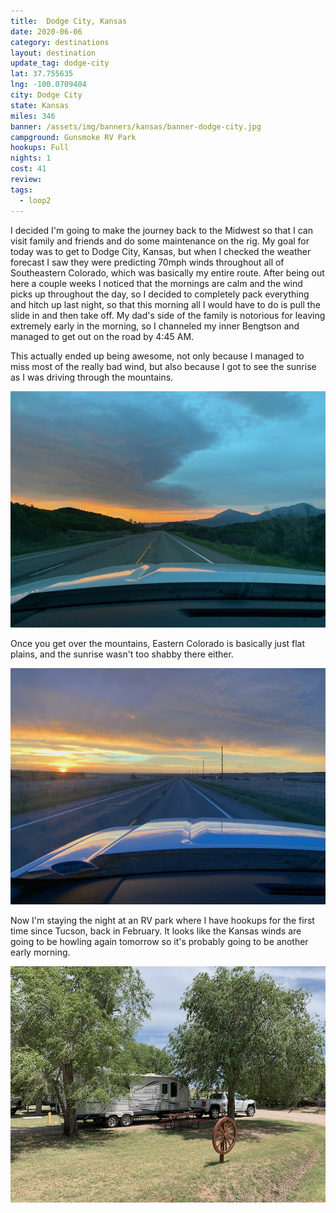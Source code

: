 ```yaml
---
title:  Dodge City, Kansas
date: 2020-06-06
category: destinations
layout: destination
update_tag: dodge-city
lat: 37.755635
lng: -100.0709404
city: Dodge City
state: Kansas
miles: 346
banner: /assets/img/banners/kansas/banner-dodge-city.jpg
campground: Gunsmoke RV Park
hookups: Full
nights: 1
cost: 41
review: 
tags:
  - loop2
---
```


<p class="text-justify">
I decided I'm going to make the journey back to the Midwest so that I can visit family and friends and do some maintenance on the rig. My goal for today was to get to Dodge City, Kansas, but when I checked the weather forecast I saw they were predicting 70mph winds throughout all of Southeastern Colorado, which was basically my entire route. After being out here a couple weeks I noticed that the mornings are calm and the wind picks up throughout the day, so I decided to completely pack everything and hitch up last night, so that this morning all I would have to do is pull the slide in and then take off. My dad's side of the family is notorious for leaving extremely early in the morning, so I channeled my inner Bengtson and managed to get out on the road by 4:45 AM. 
</p>

<p class="text-justify">
This actually ended up being awesome, not only because I managed to miss most of the really bad wind, but also because I got to see the sunrise as I was driving through the mountains.
</p>

![sunrise in colorado mountains](/assets/img/destinations/kansas/dodge-city-driving-1.jpg)

<p class="text-justify">
Once you get over the mountains, Eastern Colorado is basically just flat plains, and the sunrise wasn't too shabby there either.
</p>

![sunrise in eastern colorado plains](/assets/img/destinations/kansas/dodge-city-driving-2.jpg)

<p class="text-justify">
Now I'm staying the night at an RV park where I have hookups for the first time since Tucson, back in February. It looks like the Kansas winds are going to be howling again  tomorrow so it's probably going to be another early morning. 
</p>

![gunsmoke rv park](/assets/img/destinations/kansas/dodge-city.jpg)
